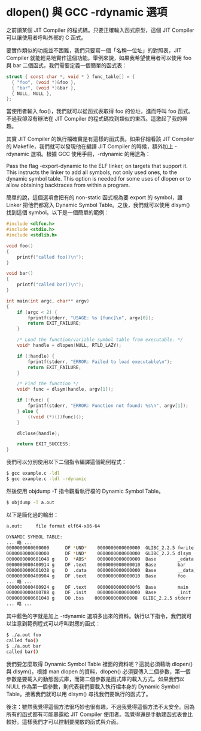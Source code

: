 # dlopen() 與 GCC -rdynamic 選項


之前讀某個 JIT Compiler 的程式碼。只要正確輸入函式原型，這個 JIT Compiler 可以讓使用者呼叫外部的 C 函式。

要實作類似的功能並不困難，我們只要寫一個「名稱—位址」的對照表，JIT Compiler 就能輕易地實作這個功能。舉例來說，如果我希望使用者可以使用 foo 與 bar 二個函式，我們需要定義一個簡單的函式表：

```c
struct { const char *, void * } func_table[] = {
  { "foo", (void *)&foo },
  { "bar", (void *)&bar },
  { NULL, NULL },
};
```

當使用者輸入 foo()，我們就可以從函式表取得 foo 的位址，進而呼叫 foo 函式。不過我卻沒有辦法在 JIT Compiler 的程式碼找到類似的東西。這激起了我的興趣。

其實 JIT Compiler 的執行檔確實是有這樣的函式表。如果仔細看該 JIT Compiler 的 Makefile，我們就可以發現他在編譯 JIT Compiler 的時候，額外加上 -rdynamic 選項。根據 GCC 使用手冊，-rdynamic 的用途為：

Pass the flag -export-dynamic to the ELF linker, on targets that support it. This instructs the linker to add all symbols, not only used ones, to the dynamic symbol table. This option is needed for some uses of dlopen or to allow obtaining backtraces from within a program.

簡單的說，這個選項會把有的 non-static 函式視為要 export 的 symbol，讓 Linker 把他們都寫入 Dynamic Symbol Table。之後，我們就可以使用 dlsym() 找到這個 symbol。以下是一個簡單的範例：

```c
#include <dlfcn.h>
#include <stdio.h>
#include <stdlib.h>

void foo()
{
    printf("called foo()\n");
}

void bar()
{
    printf("called bar()\n");
}

int main(int argc, char** argv)
{
    if (argc < 2) {
        fprintf(stderr, "USAGE: %s [func]\n", argv[0]);
        return EXIT_FAILURE;
    }

    /* Load the function/variable symbol table from executable. */
    void* handle = dlopen(NULL, RTLD_LAZY);

    if (!handle) {
        fprintf(stderr, "ERROR: Failed to load executable\n");
        return EXIT_FAILURE;
    }

    /* Find the function */
    void* func = dlsym(handle, argv[1]);

    if (!func) {
        fprintf(stderr, "ERROR: Function not found: %s\n", argv[1]);
    } else {
        ((void (*)())func)();
    }

    dlclose(handle);

    return EXIT_SUCCESS;
}
```
我們可以分別使用以下二個指令編譯這個範例程式：

```sh
$ gcc example.c -ldl
$ gcc example.c -ldl -rdynamic
```

然後使用 objdump -T 指令觀看執行檔的 Dynamic Symbol Table。

```sh
$ objdump -T a.out
```
以下是簡化過的輸出：

```sh
a.out:     file format elf64-x86-64

DYNAMIC SYMBOL TABLE:
... 略 ... 
0000000000000000      DF *UND*    0000000000000000  GLIBC_2.2.5 fwrite
0000000000000000      DF *UND*    0000000000000000  GLIBC_2.2.5 dlsym
0000000000601048 g    D  *ABS*    0000000000000000  Base        _edata
0000000000400914 g    DF .text    0000000000000010  Base        bar
0000000000601038 g    D  .data    0000000000000000  Base        __data_start
0000000000400904 g    DF .text    0000000000000010  Base        foo
... 略 ... 
0000000000400924 g    DF .text    00000000000000f6  Base        main
0000000000400788 g    DF .init    0000000000000000  Base        _init
0000000000601048 g    DO .bss    0000000000000008  GLIBC_2.2.5 stderr
... 略 ...
```

其中藍色的字就是加上 -rdynamic 選項多出來的資料。執行以下指令，我們就可以注意到範例程式可以呼叫對應的函式：

```sh
$ ./a.out foo
called foo() 
$ ./a.out bar
called bar() 
```

我們要怎麼取得 Dynamic Symbol Table 裡面的資料呢？這就必須藉助 dlopen() 與 dlsym()。根據 man dlopen 的資料，dlopen() 必須要傳入二個參數，第一個參數是要載入的動態函式庫，而第二個參數是函式庫的載入方式。如果我們以 NULL 作為第一個參數，則代表我們要載入執行檔本身的 Dynamic Symbol Table。接著我們就可以用 dlsym() 尋找我們要執行的函式了。

後注：雖然我覺得這個方法很巧妙也很有趣，不過我覺得這個方法不太安全。因為所有的函式都有可能暴露給 JIT Compiler 使用者。我覺得還是手動建函式表會比較好。這樣我們才可以控制要開放的函式與介面。